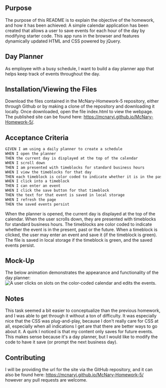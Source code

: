 ## Purpose

The purpose of this README is to explain the objective of the homework, and how it has been achieved:
A simple calendar application has been created that allows a user to save events for each hour of the day by modifying starter code. This app runs in the browser and features dynamically updated HTML and CSS powered by jQuery.

## Day Planner

As employee with a busy schedule, I want to build a day planner app that helps keep track of events throughout the day.

## Installation/Viewing the Files

Download the files contained in the McNary-Homework-5 repository, either through Github or by making a clone of the repository and downloading it locally. Once downloaded, open the file index.html to view the webpage. The published site can be found here: https://mcnaryj.github.io/McNary-Homework-5/.

## Acceptance Criteria

```md
GIVEN I am using a daily planner to create a schedule
WHEN I open the planner
THEN the current day is displayed at the top of the calendar
WHEN I scroll down
THEN I am presented with timeblocks for standard business hours
WHEN I view the timeblocks for that day
THEN each timeblock is color coded to indicate whether it is in the past, present, or future
WHEN I click into a timeblock
THEN I can enter an event
WHEN I click the save button for that timeblock
THEN the text for that event is saved in local storage
WHEN I refresh the page
THEN the saved events persist
```
When the planner is opened, the current day is displayed at the top of the calendar.
When the user scrolls down, they are presented with timeblocks for standard business hours.
The timeblocks are color coded to indicate whether the event is in the present, past or the future.
When a timeblock is clicked, the user may enter an event and save it (if the timeblock is green). The file is saved in local storage if the timeblock is green, and the saved events persist.


## Mock-Up

The below animation demonstrates the appearance and functionality of the day planner:
 ![A user clicks on slots on the color-coded calendar and edits the events.](/Assets/Images/05-third-party-apis-homework-demo.gif)

## Notes

This task seemed a bit easier to conceptualize than the previous homework, and I was able to get through it without a ton of difficulty. It was especially nice that the CSS was plug-and-play, because I don't really care for CSS at all, especially when all indications I get are that there are better ways to go about it.
A quirk I noticed is that my content only saves for future events. This makes sense because it's a day planner, but I would like to modify the code to have it save (or prompt the next business day).

## Contributing
I will be providing the url for the site via the GitHub repository, and it can also be found here: https://mcnaryj.github.io/McNary-Homework-5/ however any pull requests are welcome.

